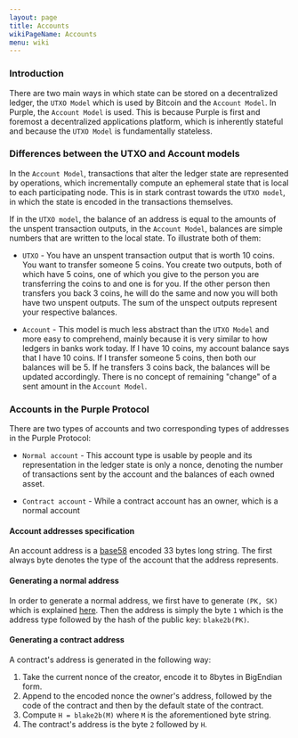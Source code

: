 ```yaml
---
layout: page
title: Accounts
wikiPageName: Accounts
menu: wiki
---
```


### Introduction
There are two main ways in which state can be stored on a decentralized ledger, the `UTXO Model` which is used by Bitcoin and the `Account Model`. In Purple, the `Account Model` is used. This is because Purple is first and foremost a decentralized applications platform, which is inherently stateful and because the `UTXO Model` is fundamentally stateless.

### Differences between the UTXO and Account models
In the `Account Model`, transactions that alter the ledger state are represented by operations, which incrementally compute an ephemeral state that is local to each participating node. This is in stark contrast towards the `UTXO model`, in which the state is encoded in the transactions themselves.

If in the `UTXO model`, the balance of an address is equal to the amounts of the unspent transaction outputs, in the `Account Model`, balances are simple numbers that are written to the local state. To illustrate both of them:

* `UTXO` - You have an unspent transaction output that is worth 10 coins. You want to transfer someone 5 coins. You create two outputs, both of which have 5 coins, one of which you give to the person you are transferring the coins to and one is for you. If the other person then transfers you back 3 coins, he will do the same and now you will both have two unspent outputs. The sum of the unspect outputs represent your respective balances.

* `Account` - This model is much less abstract than the `UTXO Model` and more easy to comprehend, mainly because it is very similar to how ledgers in banks work today. If I have 10 coins, my account balance says that I have 10 coins. If I transfer someone 5 coins, then both our balances will be 5. If he transfers 3 coins back, the balances will be updated accordingly. There is no concept of remaining "change" of a sent amount in the `Account Model`.

### Accounts in the Purple Protocol
There are two types of accounts and two corresponding types of addresses in the Purple Protocol:

* `Normal account` - This account type is usable by people and its representation in the ledger state is only a nonce, denoting the number of transactions sent by the account and the balances of each owned asset.

* `Contract account` - While a contract account has an owner, which is a normal account

#### Account addresses specification  
An account address is a [base58](https://en.wikipedia.org/wiki/Base58) encoded 33 bytes long string. The first always byte denotes the type of the account that the address represents.

#### Generating a normal address
In order to generate a normal address, we first have to generate `(PK, SK)` which is explained [here](https://pynacl.readthedocs.io/en/stable/signing/#algorithm). Then the address is simply the byte `1` which is the address type followed by the hash of the public key: `blake2b(PK)`.

#### Generating a contract address
A contract's address is generated in the following way:
1) Take the current nonce of the creator, encode it to 8bytes in BigEndian form.
2) Append to the encoded nonce the owner's address, followed by the code of the contract and then by the default state of the contract.
3) Compute `H = blake2b(M)` where `M` is the aforementioned byte string.
4) The contract's address is the byte `2` followed by `H`.
